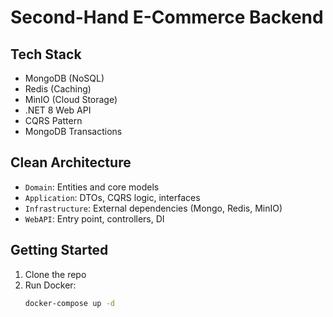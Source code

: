 # Second-Hand E-Commerce Backend

## Tech Stack
- MongoDB (NoSQL)
- Redis (Caching)
- MinIO (Cloud Storage)
- .NET 8 Web API
- CQRS Pattern
- MongoDB Transactions

## Clean Architecture
- `Domain`: Entities and core models
- `Application`: DTOs, CQRS logic, interfaces
- `Infrastructure`: External dependencies (Mongo, Redis, MinIO)
- `WebAPI`: Entry point, controllers, DI

## Getting Started

1. Clone the repo
2. Run Docker:
   ```bash
   docker-compose up -d
